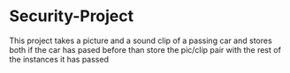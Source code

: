 # Security-Project
This project takes a picture and a sound clip of a passing car and stores both
if the car has pased before than store the pic/clip pair with the rest of the instances it has passed
